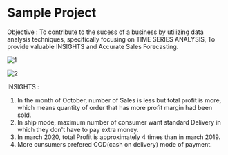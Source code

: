 # Sample Project

Objective : To contribute to the sucess of a business by utilizing data analysis techniques, specifically focusing on TIME SERIES ANALYSIS,
           To provide valuable INSIGHTS and Accurate Sales Forecasting.

![1](https://github.com/Shivamkr16/PowerBi_Sales_DashBoard/assets/129687568/0bb3db42-625b-436d-a180-b98e899ff10d)

![2](https://github.com/Shivamkr16/PowerBi_Sales_DashBoard/assets/129687568/bac76d6b-ea67-4c4f-8ae6-006c514d7085)

INSIGHTS : 
1. In the month of October, number of Sales is less but total profit is more, which means quantity of order that has more profit margin had been sold.
2. In ship mode, maximum number of consumer want standard Delivery in which they don't have to pay extra money.
3. In march 2020, total Profit is approximately 4 times than in march 2019.
4. More cunsumers prefered COD(cash on delivery) mode of payment. 

